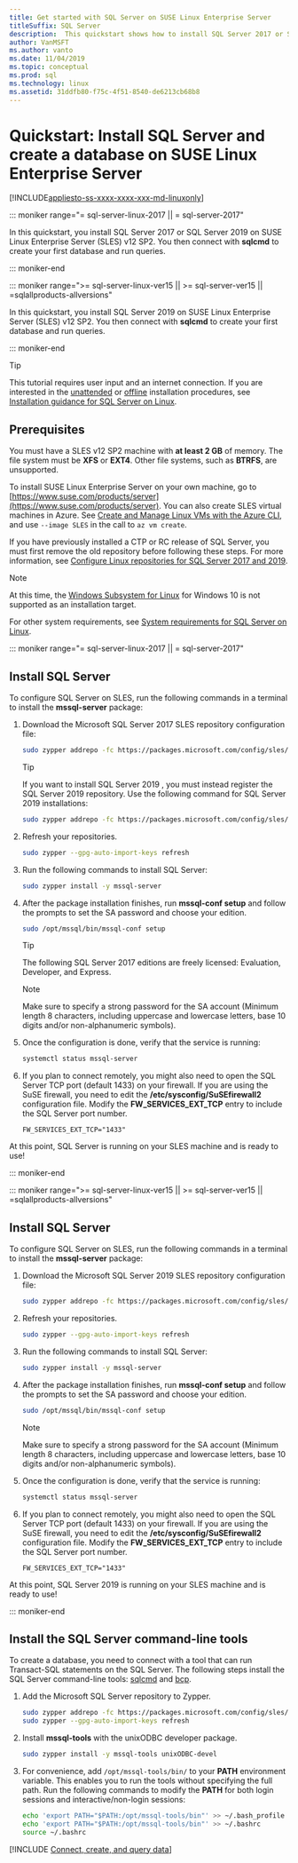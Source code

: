 ```yaml
---
title: Get started with SQL Server on SUSE Linux Enterprise Server
titleSuffix: SQL Server
description:  This quickstart shows how to install SQL Server 2017 or SQL Server 2019 on SUSE Linux Enterprise Server and then create and query a database with sqlcmd.
author: VanMSFT 
ms.author: vanto
ms.date: 11/04/2019
ms.topic: conceptual
ms.prod: sql
ms.technology: linux
ms.assetid: 31ddfb80-f75c-4f51-8540-de6213cb68b8
---
```

# Quickstart: Install SQL Server and create a database on SUSE Linux Enterprise Server

[!INCLUDE[appliesto-ss-xxxx-xxxx-xxx-md-linuxonly](../includes/appliesto-ss-xxxx-xxxx-xxx-md-linuxonly.md)]

<!--SQL Server 2017 on Linux-->
::: moniker range="= sql-server-linux-2017 || = sql-server-2017"

In this quickstart, you install SQL Server 2017 or SQL Server 2019 on SUSE Linux Enterprise Server (SLES) v12 SP2. You then connect with **sqlcmd** to create your first database and run queries.

::: moniker-end
<!--SQL Server 2019 on Linux-->
::: moniker range=">= sql-server-linux-ver15 || >= sql-server-ver15 || =sqlallproducts-allversions"

In this quickstart, you install SQL Server 2019 on SUSE Linux Enterprise Server (SLES) v12 SP2. You then connect with **sqlcmd** to create your first database and run queries.

::: moniker-end

> [!TIP]
> This tutorial requires user input and an internet connection. If you are interested in the [unattended](sql-server-linux-setup.md#unattended) or [offline](sql-server-linux-setup.md#offline) installation procedures, see [Installation guidance for SQL Server on Linux](sql-server-linux-setup.md).

## Prerequisites

You must have a SLES v12 SP2 machine with **at least 2 GB** of memory. The file system must be **XFS** or **EXT4**. Other file systems, such as **BTRFS**, are unsupported.

To install SUSE Linux Enterprise Server on your own machine, go to [https://www.suse.com/products/server](https://www.suse.com/products/server). You can also create SLES virtual machines in Azure. See [Create and Manage Linux VMs with the Azure CLI](https://docs.microsoft.com/azure/virtual-machines/linux/tutorial-manage-vm), and use `--image SLES` in the call to `az vm create`.

If you have previously installed a CTP or RC release of SQL Server, you must first remove the old repository before following these steps. For more information, see [Configure Linux repositories for SQL Server 2017 and 2019](sql-server-linux-change-repo.md).

> [!NOTE]
> At this time, the [Windows Subsystem for Linux](https://msdn.microsoft.com/commandline/wsl/about) for Windows 10 is not supported as an installation target.

For other system requirements, see [System requirements for SQL Server on Linux](sql-server-linux-setup.md#system).

<!--SQL Server 2017 on Linux-->
::: moniker range="= sql-server-linux-2017 || = sql-server-2017"

## <a id="install"></a>Install SQL Server

To configure SQL Server on SLES, run the following commands in a terminal to install the **mssql-server** package:

1. Download the Microsoft SQL Server 2017 SLES repository configuration file:

   ```bash
   sudo zypper addrepo -fc https://packages.microsoft.com/config/sles/12/mssql-server-2017.repo
   ```

   > [!TIP]
   > If you want to install SQL Server 2019 , you must instead register the SQL Server 2019 repository. Use the following command for SQL Server 2019 installations:
   >
   > ```bash
   > sudo zypper addrepo -fc https://packages.microsoft.com/config/sles/12/mssql-server-2019.repo
   > ```

2. Refresh your repositories.

   ```bash
   sudo zypper --gpg-auto-import-keys refresh 
   ```
   
3. Run the following commands to install SQL Server:

   ```bash
   sudo zypper install -y mssql-server
   ```

4. After the package installation finishes, run **mssql-conf setup** and follow the prompts to set the SA password and choose your edition.

   ```bash
   sudo /opt/mssql/bin/mssql-conf setup
   ```

   > [!TIP]
   > The following SQL Server 2017 editions are freely licensed: Evaluation, Developer, and Express.

   > [!NOTE]
   > Make sure to specify a strong password for the SA account (Minimum length 8 characters, including uppercase and lowercase letters, base 10 digits and/or non-alphanumeric symbols).

5. Once the configuration is done, verify that the service is running:

   ```bash
   systemctl status mssql-server
   ```

6. If you plan to connect remotely, you might also need to open the SQL Server TCP port (default 1433) on your firewall. If you are using the SuSE firewall, you need to edit the **/etc/sysconfig/SuSEfirewall2** configuration file. Modify the **FW_SERVICES_EXT_TCP** entry to include the SQL Server port number.

   ```
   FW_SERVICES_EXT_TCP="1433"
   ```

At this point, SQL Server is running on your SLES machine and is ready to use!

::: moniker-end
<!--SQL Server 2019 on Linux-->
::: moniker range=">= sql-server-linux-ver15 || >= sql-server-ver15 || =sqlallproducts-allversions"

## <a id="install"></a>Install SQL Server

To configure SQL Server on SLES, run the following commands in a terminal to install the **mssql-server** package:

1. Download the Microsoft SQL Server 2019 SLES repository configuration file:

   ```bash
   sudo zypper addrepo -fc https://packages.microsoft.com/config/sles/12/mssql-server-2019.repo
   ```

2. Refresh your repositories.

   ```bash
   sudo zypper --gpg-auto-import-keys refresh 
   ```
   
3. Run the following commands to install SQL Server:

   ```bash
   sudo zypper install -y mssql-server
   ```

4. After the package installation finishes, run **mssql-conf setup** and follow the prompts to set the SA password and choose your edition.

   ```bash
   sudo /opt/mssql/bin/mssql-conf setup
   ```

   > [!NOTE]
   > Make sure to specify a strong password for the SA account (Minimum length 8 characters, including uppercase and lowercase letters, base 10 digits and/or non-alphanumeric symbols).

5. Once the configuration is done, verify that the service is running:

   ```bash
   systemctl status mssql-server
   ```

6. If you plan to connect remotely, you might also need to open the SQL Server TCP port (default 1433) on your firewall. If you are using the SuSE firewall, you need to edit the **/etc/sysconfig/SuSEfirewall2** configuration file. Modify the **FW_SERVICES_EXT_TCP** entry to include the SQL Server port number.

   ```
   FW_SERVICES_EXT_TCP="1433"
   ```

At this point, SQL Server 2019 is running on your SLES machine and is ready to use!

::: moniker-end


## <a id="tools"></a>Install the SQL Server command-line tools

To create a database, you need to connect with a tool that can run Transact-SQL statements on the SQL Server. The following steps install the SQL Server command-line tools: [sqlcmd](../tools/sqlcmd-utility.md) and [bcp](../tools/bcp-utility.md).

1. Add the Microsoft SQL Server repository to Zypper.

   ```bash
   sudo zypper addrepo -fc https://packages.microsoft.com/config/sles/12/prod.repo 
   sudo zypper --gpg-auto-import-keys refresh
   ```

1. Install **mssql-tools** with the unixODBC developer package.

   ```bash
   sudo zypper install -y mssql-tools unixODBC-devel
   ```

1. For convenience, add `/opt/mssql-tools/bin/` to your **PATH** environment variable. This enables you to run the tools without specifying the full path. Run the following commands to modify the **PATH** for both login sessions and interactive/non-login sessions:

   ```bash
   echo 'export PATH="$PATH:/opt/mssql-tools/bin"' >> ~/.bash_profile
   echo 'export PATH="$PATH:/opt/mssql-tools/bin"' >> ~/.bashrc
   source ~/.bashrc
   ```

[!INCLUDE [Connect, create, and query data](../includes/sql-linux-quickstart-connect-query.md)]
